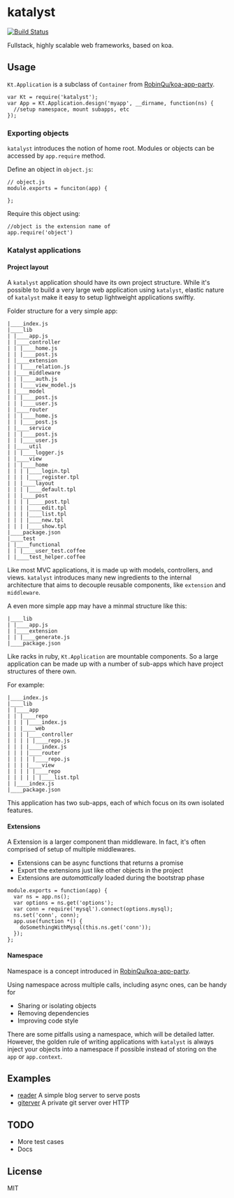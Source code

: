 # katalyst

[![Build Status](https://travis-ci.org/RobinQu/katalyst.svg)](https://travis-ci.org/RobinQu/katalyst)


Fullstack, highly scalable web frameworks, based on koa.

## Usage

`Kt.Application` is a subclass of `Container` from [RobinQu/koa-app-party](https://github.com/RobinQu/koa-app-party).

```
var Kt = require('katalyst');
var App = Kt.Application.design('myapp', __dirname, function(ns) {
  //setup namespace, mount subapps, etc
});
```

### Exporting objects

`katalyst` introduces the notion of home root. Modules or objects can be accessed by `app.require` method.

Define an object in `object.js`:

```
// object.js
module.exports = funciton(app) {

};
```

Require this object using:

```
//object is the extension name of
app.require('object')
```

### Katalyst applications

#### Project layout

A `katalyst` application should have its own project structure. While it's possible to build a very large web application using `katalyst`, elastic nature of `katalyst` make it easy to setup lightweight applications swiftly.

Folder structure for a very simple app:

```
|____index.js
|____lib
| |____app.js
| |____controller
| | |____home.js
| | |____post.js
| |____extension
| | |____relation.js
| |____middleware
| | |____auth.js
| | |____view_model.js
| |____model
| | |____post.js
| | |____user.js
| |____router
| | |____home.js
| | |____post.js
| |____service
| | |____post.js
| | |____user.js
| |____util
| | |____logger.js
| |____view
| | |____home
| | | |____login.tpl
| | | |____register.tpl
| | |____layout
| | | |____default.tpl
| | |____post
| | | |_____post.tpl
| | | |____edit.tpl
| | | |____list.tpl
| | | |____new.tpl
| | | |____show.tpl
|____package.json
|____test
| |____functional
| | |____user_test.coffee
| |____test_helper.coffee
```

Like most MVC applications, it is made up with models, controllers, and views. `katalyst` introduces many new ingredients to the internal architecture that aims to decouple reusable components, like `extension` and `middleware`.

A even more simple app may have a minmal structure like this:

```
|____lib
| |____app.js
| |____extension
| | |____generate.js
|____package.json

```

Like racks in ruby, `Kt.Application` are mountable components. So a large application can be made up with a number of sub-apps which have project structures of there own.

For example:

```
|____index.js
|____lib
| |____app
| | |____repo
| | | |____index.js
| | |____web
| | | |____controller
| | | | |____repo.js
| | | |____index.js
| | | |____router
| | | | |____repo.js
| | | |____view
| | | | |____repo
| | | | | |____list.tpl
| |____index.js
|____package.json
```

This application has two sub-apps, each of which focus on its own isolated features.


#### Extensions

A Extension is a larger component than middleware. In fact, it's often comprised of setup of multiple middlewares.

* Extensions can be async functions that returns a promise
* Export the extensions just like other objects in the project
* Extensions are *automattically* loaded during the bootstrap phase

```
module.exports = function(app) {
  var ns = app.ns();
  var options = ns.get('options');
  var conn = require('mysql').connect(options.mysql);
  ns.set('conn', conn);
  app.use(function *() {
    doSomethingWithMysql(this.ns.get('conn'));
  });
};
```

#### Namespace

Namespace is a concept introduced in [RobinQu/koa-app-party](https://github.com/RobinQu/koa-app-party).

Using namespace across multiple calls, including async ones, can be handy for

* Sharing or isolating objects
* Removing dependencies
* Improving code style

There are some pitfalls using a namespace, which will be detailed latter. However, the golden rule of writing applications with `katalyst` is always inject your objects into a namespace if possible instead of storing on the `app` or `app.context`.

## Examples

* [reader](samples/reader) A simple blog server to serve posts
* [giterver](samples/gitserver) A private git server over HTTP

## TODO

* More test cases
* Docs

## License

MIT
